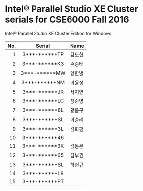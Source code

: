 ﻿# Intel® Parallel Studio XE Cluster serials for CSE6000 Fall 2016

Intel® Parallel Studio XE Cluster Edition for Windows

No.  | Serial        |  Name
----:|:-------------:| :------
   1 | 3***-******TP | 김도현
   2 | 3***-******K3 | 손승배
   3 | 3***-******MW | 양한별
   4 | 3***-******NM | 이윤정
   5 | 3***-******JR | 서지연
   6 | 3***-******LC | 장준영
   7 | 3***-******8L | 황윤구
   8 | 3***-******SL | 이승리
   9 | 3***-******3L | 김화평
  10 | 3***-******46 |
  11 | 3***-******3K | 김동은
  12 | 3***-******65 | 김부권
  13 | 3***-******SL | 하헌규
  14 | 3***-******L8 |
  15 | 3***-******PT |
